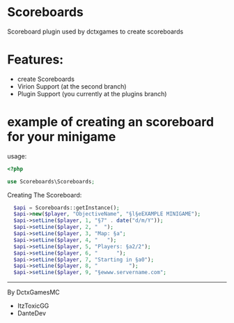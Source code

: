 # Scoreboards
Scoreboard plugin used by dctxgames to create scoreboards
# Features:
- create Scoreboards
- Virion Support (at the second branch)
- Plugin Support (you currently at the plugins branch)
# example of creating an scoreboard for your minigame
usage:
```php
<?php

use Scoreboards\Scoreboards;
```
Creating The Scoreboard:
```php
  $api = Scoreboards::getInstance();
  $api->new($player, "ObjectiveName", "§l§eEXAMPLE MINIGAME");
  $api->setLine($player, 1, "§7" . date("d/m/Y"));
  $api->setLine($player, 2, "  ");
  $api->setLine($player, 3, "Map: §a";
  $api->setLine($player, 4, "   ");
  $api->setLine($player, 5, "Players: §a2/2");
  $api->setLine($player, 6, "      ");
  $api->setLine($player, 7, "Starting in §a0");
  $api->setLine($player, 8, "          ");
  $api->setLine($player, 9, "§ewww.servername.com";
```
-----------
By DctxGamesMC
- ItzToxicGG
- DanteDev
